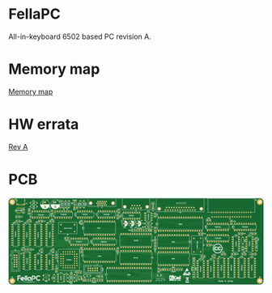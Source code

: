 # FellaPC

All-in-keyboard 6502 based PC revision A.

# Memory map

[Memory map](memmap.md)

# HW errata

[Rev A](issues.md)

# PCB

<img src="top.png">
